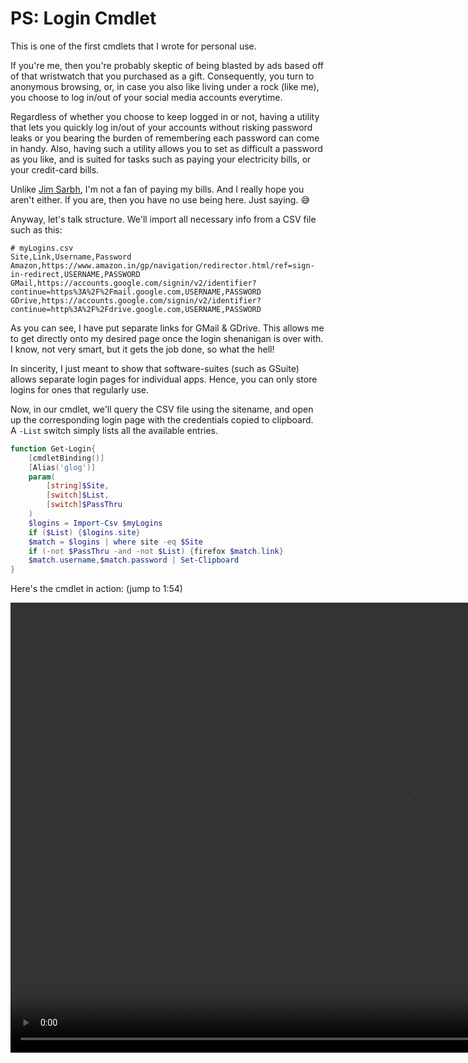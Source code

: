 # PS: Login Cmdlet

This is one of the first cmdlets that I wrote for personal use.

If you're me, then you're probably skeptic of being blasted by ads based off of that wristwatch that you purchased as a gift. Consequently, you turn to anonymous browsing, or, in case you also like living under a rock (like me), you choose to log in/out of your social media accounts everytime.

Regardless of whether you choose to keep logged in or not, having a utility that lets you quickly log in/out of your accounts without risking password leaks or you bearing the burden of remembering each password can come in handy. Also, having such a utility allows you to set as difficult a password as you like, and is suited for tasks such as paying your electricity bills, or your credit-card bills.

Unlike [Jim Sarbh](https://www.youtube.com/watch?v=Tqb3BuKoWgU), I'm not a fan of paying my bills. And I really hope you aren't either. If you are, then you have no use being here. Just saying. &#x1f605;

Anyway, let's talk structure. We'll import all necessary info from a CSV file such as this:
```
# myLogins.csv
Site,Link,Username,Password
Amazon,https://www.amazon.in/gp/navigation/redirector.html/ref=sign-in-redirect,USERNAME,PASSWORD
GMail,https://accounts.google.com/signin/v2/identifier?continue=https%3A%2F%2Fmail.google.com,USERNAME,PASSWORD
GDrive,https://accounts.google.com/signin/v2/identifier?continue=http%3A%2F%2Fdrive.google.com,USERNAME,PASSWORD
```
As you can see, I have put separate links for GMail & GDrive. This allows me to get directly onto my desired page once the login shenanigan is over with. I know, not very smart, but it gets the job done, so what the hell!

In sincerity, I just meant to show that software-suites (such as GSuite) allows separate login pages for individual apps. Hence, you can only store logins for ones that regularly use.

Now, in our cmdlet, we'll query the CSV file using the sitename, and open up the corresponding login page with the credentials copied to clipboard. <br>
A `-List` switch simply lists all the available entries.
```powershell
function Get-Login{
    [cmdletBinding()]
    [Alias('glog')]
    param(
        [string]$Site,
        [switch]$List,
        [switch]$PassThru
    )
    $logins = Import-Csv $myLogins
    if ($List) {$logins.site}
    $match = $logins | where site -eq $Site
    if (-not $PassThru -and -not $List) {firefox $match.link}
    $match.username,$match.password | Set-Clipboard
}
```

Here's the cmdlet in action: (jump to 1:54)

<center>
<video src="media/16-02-2021-1.mp4"
       width="1280"
       height="720"
       controls preload>
</video>
</center>
